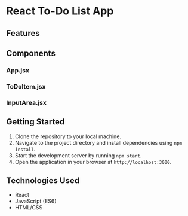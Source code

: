 
<!-- README.md -->

# React To-Do List App

<!-- Description -->
<!-- This is a simple to-do list application built with React. It allows users to add, remove, and mark tasks as completed. -->

## Features

<!-- List of features -->
<!-- - Add tasks: Enter a task in the input field and click "Add" to add it to the list. -->
<!-- - Remove tasks: Click on a task to remove it from the list. -->
<!-- - Mark tasks as completed: Click on a task to mark it as completed. Click again to undo. -->

## Components

### App.jsx
<!-- Description -->
<!-- - The main component that renders the entire application. -->
<!-- - Manages the state of the to-do items. -->
<!-- - Renders the container, heading, input area, and the list of to-do items. -->

### ToDoItem.jsx
<!-- Description -->
<!-- - Renders individual to-do items. -->
<!-- - Allows users to mark tasks as completed or delete them. -->

### InputArea.jsx
<!-- Description -->
<!-- - Renders the input field for adding new to-do items. -->
<!-- - Allows users to add new tasks to the list. -->

## Getting Started

1. Clone the repository to your local machine.
2. Navigate to the project directory and install dependencies using `npm install`.
3. Start the development server by running `npm start`.
4. Open the application in your browser at `http://localhost:3000`.

## Technologies Used

- React
- JavaScript (ES6)
- HTML/CSS

